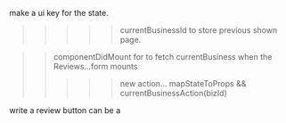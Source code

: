 make a ui key for the state.
>>>>> currentBusinessId to store previous shown page.


>> componentDidMount for to fetch currentBusiness when the  Reviews...form mounts
>>>>> new action... mapStateToProps && currentBusinessAction(bizId)

write a review button can be a <LINK to that URL.>